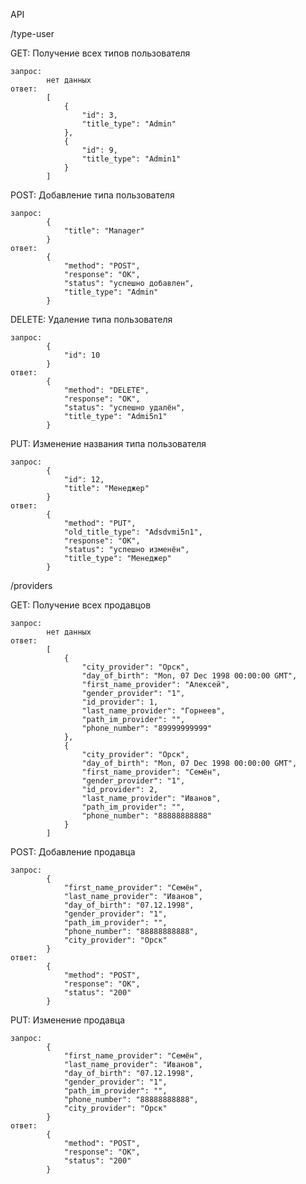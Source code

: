 
API

/type-user

GET: Получение всех типов пользователя

    запрос:
            нет данных
    ответ:
            [
                {
                    "id": 3,
                    "title_type": "Admin"
                },
                {
                    "id": 9,
                    "title_type": "Admin1"
                }
            ]
POST: Добавление типа пользователя

    запрос:
            {
                "title": "Manager"
            }
    ответ:
            {
                "method": "POST",
                "response": "OK",
                "status": "успешно добавлен",
                "title_type": "Admin"
            }

DELETE: Удаление типа пользователя

    запрос:
            {
                "id": 10
            }
    ответ:
            {
                "method": "DELETE",
                "response": "OK",
                "status": "успешно удалён",
                "title_type": "Admi5n1"
            }

PUT: Изменение названия типа пользователя

    запрос:
            {
                "id": 12,
                "title": "Менеджер"
            }
    ответ:
            {
                "method": "PUT",
                "old_title_type": "Adsdvmi5n1",
                "response": "OK",
                "status": "успешно изменён",
                "title_type": "Менеджер"
            }

/providers

GET: Получение всех продавцов

    запрос:
            нет данных
    ответ:
            [
                {
                    "city_provider": "Орск",
                    "day_of_birth": "Mon, 07 Dec 1998 00:00:00 GMT",
                    "first_name_provider": "Алексей",
                    "gender_provider": "1",
                    "id_provider": 1,
                    "last_name_provider": "Горнеев",
                    "path_im_provider": "",
                    "phone_number": "89999999999"
                },
                {
                    "city_provider": "Орск",
                    "day_of_birth": "Mon, 07 Dec 1998 00:00:00 GMT",
                    "first_name_provider": "Семён",
                    "gender_provider": "1",
                    "id_provider": 2,
                    "last_name_provider": "Иванов",
                    "path_im_provider": "",
                    "phone_number": "88888888888"
                }
            ]

POST: Добавление продавца

    запрос:
            {
                "first_name_provider": "Семён",
                "last_name_provider": "Иванов",
                "day_of_birth": "07.12.1998",
                "gender_provider": "1",
                "path_im_provider": "",
                "phone_number": "88888888888",
                "city_provider": "Орск"
            }
    ответ:
            {
                "method": "POST",
                "response": "OK",
                "status": "200"
            }

PUT: Изменение продавца

    запрос:
            {
                "first_name_provider": "Семён",
                "last_name_provider": "Иванов",
                "day_of_birth": "07.12.1998",
                "gender_provider": "1",
                "path_im_provider": "",
                "phone_number": "88888888888",
                "city_provider": "Орск"
            }
    ответ:
            {
                "method": "POST",
                "response": "OK",
                "status": "200"
            }